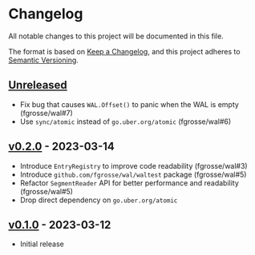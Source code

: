 # Changelog
All notable changes to this project will be documented in this file.

The format is based on [Keep a Changelog](https://keepachangelog.com/en/1.0.0/),
and this project adheres to [Semantic Versioning](https://semver.org/spec/v2.0.0.html).

## [Unreleased]
- Fix bug that causes `WAL.Offset()` to panic when the WAL is empty (fgrosse/wal#7)
- Use `sync/atomic` instead of `go.uber.org/atomic` (fgrosse/wal#6)

## [v0.2.0] - 2023-03-14
- Introduce `EntryRegistry` to improve code readability (fgrosse/wal#3)
- Introduce `github.com/fgrosse/wal/waltest` package (fgrosse/wal#5)
- Refactor `SegmentReader` API for better performance and readability (fgrosse/wal#5)
- Drop direct dependency on `go.uber.org/atomic`

## [v0.1.0] - 2023-03-12
- Initial release

[Unreleased]: https://github.com/fgrosse/wal/compare/v0.2.0...HEAD
[v0.2.0]: https://github.com/fgrosse/wal/releases/tag/v0.2.0
[v0.1.0]: https://github.com/fgrosse/wal/releases/tag/v0.1.0

